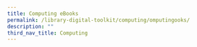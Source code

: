 ```yaml
---
title: Computing eBooks
permalink: /library-digital-toolkit/computing/omputingooks/
description: ""
third_nav_title: Computing
---
```

